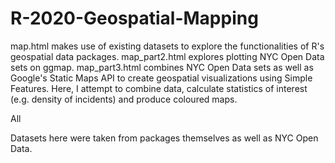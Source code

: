 # R-2020-Geospatial-Mapping

map.html makes use of existing datasets to explore the functionalities of R's geospatial data packages.
map_part2.html explores plotting NYC Open Data sets on ggmap.
map_part3.html combines NYC Open Data sets as well as Google's Static Maps API to create geospatial visualizations using Simple Features. Here, I attempt to combine data, calculate statistics of interest (e.g. density of incidents) and produce coloured maps. 

All

Datasets here were taken from packages themselves as well as NYC Open Data. 
